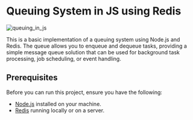 # Queuing System in JS using Redis

![queuing_in_js](https://i.imgur.com/Ppeb8Qa.png)

This is a basic implementation of a queuing system using Node.js and Redis. The queue allows you to enqueue and dequeue tasks, providing a simple message queue solution that can be used for background task processing, job scheduling, or event handling.

## Prerequisites

Before you can run this project, ensure you have the following:

- [Node.js](https://nodejs.org/) installed on your machine.
- [Redis](https://redis.io/) running locally or on a server.